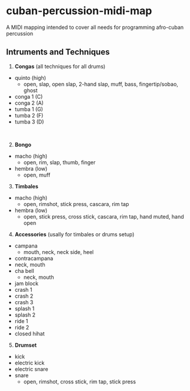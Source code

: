 # cuban-percussion-midi-map
A MIDI mapping intended to cover all needs for programming afro-cuban percussion

## Intruments and Techniques

1. **Congas** (all techniques for all drums)
  - quinto (high)
    - open, slap, open slap, 2-hand slap, muff, bass, fingertip/sobao, ghost
  - conga 1 (C)
  - conga 2 (A)
  - tumba 1 (G)
  - tumba 2 (F)
  - tumba 3 (D)
  
 <br>
 
2. **Bongo**
  - macho (high)
    - open, rim, slap, thumb, finger
  - hembra (low)
    - open, muff

3. **Timbales**
  - macho (high)
    - open, rimshot, stick press, cascara, rim tap
  - hembra (low)
    - open, stick press, cross stick, cascara, rim tap, hand muted, hand open
4. **Accessories** (usally for timbales or drums setup)
  - campana
    - mouth, neck, neck side, heel
  - contracampana
   - neck, mouth
  - cha bell
    - neck, mouth
  - jam block
  - crash 1
  - crash 2
  - crash 3
  - splash 1
  - splash 2
  - ride 1
  - ride 2
  - closed hihat
5. **Drumset**
  - kick
  - electric kick
  - electric snare
  - snare
    - open, rimshot, cross stick, rim tap, stick press
  
